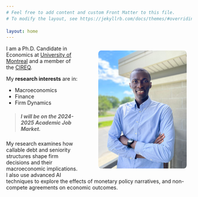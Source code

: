 ```yaml
---
# Feel free to add content and custom Front Matter to this file.
# To modify the layout, see https://jekyllrb.com/docs/themes/#overriding-theme-defaults

layout: home
---
```


<img id="profile" src="/assets/Juste.jpg" height="320" class="profile-image" align="right"/>

<style>
  .profile-image {
    border-radius: 3%;
    margin: 1em 1em 1em 4em; /* Desktop spacing */
    float: right;
  }

  @media (max-width: 768px) { /* For mobile view */
    .profile-image {
      float: none; /* Remove float */
      display: block;
      margin: 1em auto; /* Center the image */
    }
    p, .research-interests {
      text-align: justify; /* Justify text for mobile */
      margin: 0 1em; /* Add side margins */
    }
  }
</style>



I am a Ph.D. Candidate in Economics at [University of Montreal](https://sceco.umontreal.ca/english/home/) and a member of the [CIREQ](https://www.cireqmontreal.com/).   
<!-- Fortunate to be advised by [Immo Schott](https://sites.google.com/site/immoschott/). -->
My **research interests** are in:
- Macroeconomics
- Finance
- Firm Dynamics

> ##### __I will be on the 2024-2025 Academic Job Market.__

My research examines how callable debt and seniority structures shape firm decisions and their macroeconomic implications.  
I also use advanced AI techniques to explore the effects of monetary policy narratives, and non-compete agreements on economic outcomes.


<!-- <br/> My works focus on the implications of firm heterogeneity for the macroeconomy. -->  
<!--  and interactions with the financial sector. -->    



<!-- On this site you find my [**works**](/research){: .btn .btn--inverse} [**CV**](/cv){: .btn .btn--inverse} and other. -->

<!-- <br/> 
<span style="color:#9E0B00;">**Recent** </span>
-->

  

<!--

> ##### __Dissertation Fellowship, Federal Reserve Bank of St. Louis. Summer 2023.__   

> ##### __Co-organized:__ 1st CIREQ Interdisciplinary Conference on Big Data and AI. 2023. [link](https://cireqmontreal.com/en/1st-cireq-interdisciplinary-conference-on-big-data-and-artificial-intelligence/){: .btn .btn-primary}


<a href="#link" class="btn btn--success">Button name</a>


<center>
<a href="#link" class="btn btn--success">Button name</a>
</center>


 

<form action="https://stackoverflow.com/" method="get" target="_blank"><button type="danger">Click me</button></form>

  
  <button type="button" class="btn btn-primary">Primary</button>
  <button type="button" class="btn btn-success">Success</button>
 

  <link rel="stylesheet" href="https://maxcdn.bootstrapcdn.com/bootstrap/3.4.1/css/bootstrap.min.css">
<div class="container">
  <h2>Button Styles</h2>
  <button type="button" class="btn">Basic</button>
  <button type="button" class="btn btn-default">Default</button>

  <button type="button" class="btn btn-info">Info</button>
  <button type="button" class="btn btn-warning">Warning</button>
  <button type="button" class="btn btn-danger">Danger</button>
  <button type="button" class="btn btn-link">Link</button>      
</div>



<a href="javascript:void(0)" class="button">Default Button</a>

<blockquote>  <p align = "justify" style="font-size:88%; margin-top: -1em"> Dissertation Fellowship, Federal Reserve Bank of St. Louis. Summer 2023. </p>
</blockquote>

-->
